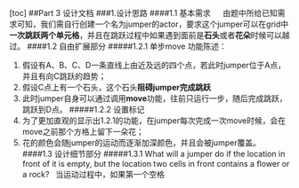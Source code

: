 [toc]
##Part 3 设计文档
###1.设计思路
####1.1 基本需求
` ` ` `由题中所给已知需求可知，我们需自行创建一个名为jumper的actor，要求这个jumper可以在grid中**一次跳跃两个单元格**，并且在跳跃过程中如果遇到面前是**石头**或者**花朵**时候可以越过。
####1.2 自由扩展部分
#####1.2.1 单步move
功能陈述：
1. 假设有A、B、C、D一条直线上由近及远的四个点，若此时jumper位于A点，并且有向C跳跃的趋势；
2. 假设C点上有一个石头，这个石头**阻碍jumper完成跳跃**
3. 此时jumper自身可以通过调用**move**功能，往前只运行一步，随后完成跳跃，跳跃到D点。
#####1.2.2 设置标记
1. 为了更加直观的显示出1.2.1的功能，在jumper每次完成一次move时候，会在move之前那个方格上留下一朵花；
2. 花的颜色会随jumper的运动而逐渐加深颜色，并且会被jumper覆盖。
####1.3 设计细节部分
#####1.3.1 What will a jumper do if the location in front of it is empty, but the location two cells in front contains a flower or a rock?
`` ``当运动过程中，如果第一个空格 




